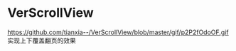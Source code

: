 # VerScrollView
https://github.com/tianxia--/VerScrollView/blob/master/gif/p2P2fOdoOF.gif
实现上下覆盖翻页的效果
